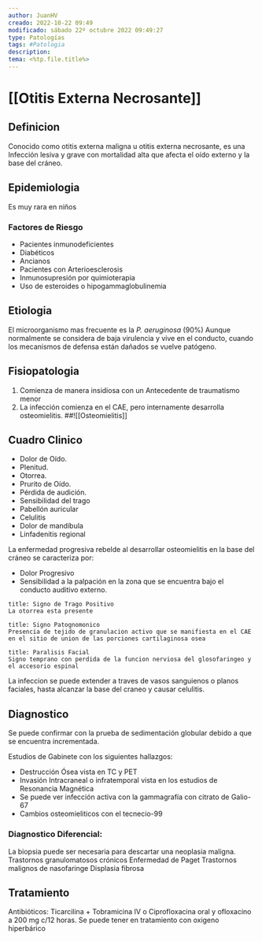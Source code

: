 ```yaml
---
author: JuanHV
creado: 2022-10-22 09:49
modificado: sábado 22º octubre 2022 09:49:27
type: Patologías
tags: #Patologia
description:
tema: <%tp.file.title%>
---
```


# [[Otitis Externa Necrosante]]



## Definicion
Conocido como otitis externa maligna u otitis externa necrosante, es una Infección lesiva y grave con mortalidad alta que afecta el oído externo y la base del cráneo.
## Epidemiologia
Es muy rara en niños

### Factores de Riesgo
- Pacientes inmunodeficientes
- Diabéticos
- Ancianos
- Pacientes con Arterioesclerosis
- Inmunosupresión por quimioterapia
- Uso de esteroides o hipogammaglobulinemia

## Etiologia
El microorganismo mas frecuente es la *P. aeruginosa* (90%)
Aunque normalmente se considera de baja virulencia y vive en el conducto, cuando los mecanismos de defensa están dañados se vuelve patógeno.
## Fisiopatologia
1. Comienza de manera insidiosa  con un Antecedente de traumatismo menor
2. La infección comienza en el CAE, pero internamente desarrolla osteomielitis.
##![[Osteomielitis]]
## Cuadro Clinico
- Dolor de Oído.
- Plenitud.
- Otorrea.
- Prurito de Oído.
- Pérdida de audición.
- Sensibilidad del trago
- Pabellón auricular
- Celulitis
- Dolor de mandíbula
- Linfadenitis regional

La enfermedad progresiva rebelde al desarrollar osteomielitis en la base del cráneo se caracteriza por:

- Dolor Progresivo
- Sensibilidad a la palpación en la zona que se encuentra bajo el conducto auditivo externo.

```ad-attention
title: Signo de Trago Positivo
La otorrea esta presente
```

```ad-attention
title: Signo Patognomonico
Presencia de tejido de granulacion activo que se manifiesta en el CAE en el sitio de union de las porciones cartilaginosa osea
```

```ad-attention
title: Paralisis Facial
Signo temprano con perdida de la funcion nerviosa del glosofaringeo y el accesorio espinal
```

La infeccion se puede extender a traves de vasos sanguienos o planos faciales, hasta alcanzar la base del craneo y causar celulitis.

## Diagnostico

Se puede confirmar con la prueba de sedimentación globular debido a que se encuentra incrementada.

Estudios de Gabinete con los siguientes hallazgos:

- Destrucción Ósea vista en TC y PET
- Invasión Intracraneal o infratemporal vista en los estudios de Resonancia Magnética
- Se puede ver infección activa con la gammagrafía con citrato de Galio-67
- Cambios osteomieliticos con el tecnecio-99

### Diagnostico Diferencial:
La biopsia puede ser necesaria para descartar una neoplasia maligna. 
Trastornos granulomatosos crónicos
Enfermedad de Paget
Trastornos malignos de nasofaringe
Displasia fibrosa

## Tratamiento
Antibióticos: Ticarcilina + Tobramicina IV o Ciprofloxacina oral y ofloxacino a 200 mg c/12 horas.
Se puede tener en tratamiento con oxigeno hiperbárico
